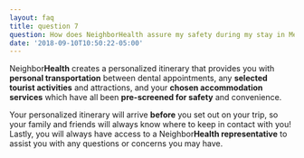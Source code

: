 ```yaml
---
layout: faq
title: question 7
question: How does NeighborHealth assure my safety during my stay in Mexico?
date: '2018-09-10T10:50:22-05:00'
---
```

 Neighbor**Health** creates a personalized itinerary that provides you with **personal transportation** between dental appointments, any **selected tourist activities** and attractions, and your **chosen accommodation services** which have all been **pre-screened for safety** and convenience. 

Your personalized itinerary will arrive **before** you set out on your trip, so your family and friends will always know where to keep in contact with you! Lastly, you will always have access to a Neighbor**Health representative** to assist you with any questions or concerns you may have.
